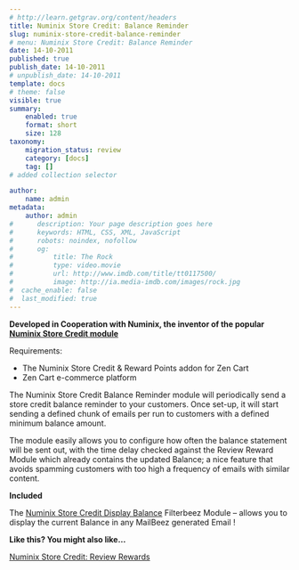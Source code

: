 ```yaml
---
# http://learn.getgrav.org/content/headers
title: Numinix Store Credit: Balance Reminder
slug: numinix-store-credit-balance-reminder
# menu: Numinix Store Credit: Balance Reminder
date: 14-10-2011
published: true
publish_date: 14-10-2011
# unpublish_date: 14-10-2011
template: docs
# theme: false
visible: true
summary:
    enabled: true
    format: short
    size: 128
taxonomy:
    migration_status: review
    category: [docs]
    tag: []
# added collection selector

author:
    name: admin
metadata:
    author: admin
#      description: Your page description goes here
#      keywords: HTML, CSS, XML, JavaScript
#      robots: noindex, nofollow
#      og:
#          title: The Rock
#          type: video.movie
#          url: http://www.imdb.com/title/tt0117500/
#          image: http://ia.media-imdb.com/images/rock.jpg
#  cache_enable: false
#  last_modified: true
---
```


**Developed in Cooperation with Numinix, the inventor of the popular [Numinix Store Credit module](%20http://www.numinix.com/zen-cart-modules/taxes-order-totals/store-credit-and-rewards-points)**

Requirements:

- The Numinix Store Credit & Reward Points addon for Zen Cart
- Zen Cart e-commerce platform

The Numinix Store Credit Balance Reminder module will periodically send a store credit balance reminder to your customers. Once set-up, it will start sending a defined chunk of emails per run to customers with a defined minimum balance amount.

The module easily allows you to configure how often the balance statement will be sent out, with the time delay checked against the Review Reward Module which already contains the updated Balance; a nice feature that avoids spamming customers with too high a frequency of emails with similar content.

**Included**

The [Numinix Store Credit Display Balance](/documentation/filterbeez/filter_add_numinix_sc_balance/ "Numinix Store Credit: Display Balance") Filterbeez Module – allows you to display the current Balance in any MailBeez generated Email !

**Like this? You might also like…**

[Numinix Store Credit: Review Rewards](/documentation/mailbeez/numinix_sc_review_reward/ "Numinix Store Credit: Review Rewards")

